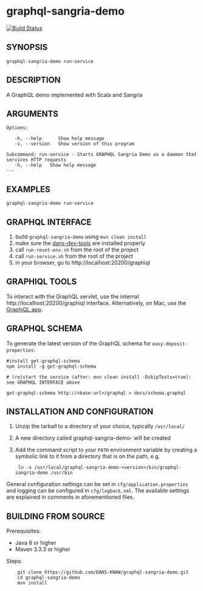 graphql-sangria-demo
===========
[![Build Status](https://travis-ci.org/DANS-KNAW/graphql-sangria-demo.png?branch=master)](https://travis-ci.org/DANS-KNAW/graphql-sangria-demo)

SYNOPSIS
--------

    graphql-sangria-demo run-service


DESCRIPTION
-----------

A GraphQL demo implemented with Scala and Sangria


ARGUMENTS
---------

    Options:

       -h, --help      Show help message
       -v, --version   Show version of this program

    Subcommand: run-service - Starts GRAPHQL Sangria Demo as a daemon that services HTTP requests
       -h, --help   Show help message
    ---

EXAMPLES
--------

    graphql-sangria-demo run-service


GRAPHQL INTERFACE
-----------------

1. build `graphql-sangria-demo` using `mvn clean install`
2. make sure the [dans-dev-tools](https://github.com/DANS-KNAW/dans-dev-tools) are installed properly
3. call `run-reset-env.sh` from the root of the project
4. call `run-service.sh` from the root of the project
5. in your browser, go to http://localhost:20200/graphiql


GRAPHIQL TOOLS
--------------
To interact with the GraphQL servlet, use the internal http://localhost:20200/graphiql interface.
Alternatively, on Mac, use the [GraphiQL.app](https://github.com/skevy/graphiql-app).


GRAPHQL SCHEMA
--------------

To generate the latest version of the GraphQL schema for `easy-deposit-properties`:

    #install get-graphql-schema
    npm install -g get-graphql-schema
    
    # (re)start the service (after: mvn clean install -DskipTests=true): see GRAPHQL INTERFACE above
    
    get-graphql-schema http://<base-url>/graphql > docs/schema.graphql


INSTALLATION AND CONFIGURATION
------------------------------


1. Unzip the tarball to a directory of your choice, typically `/usr/local/`
2. A new directory called graphql-sangria-demo-<version> will be created
3. Add the command script to your `PATH` environment variable by creating a symbolic link to it from a directory that is
   on the path, e.g. 
   
        ln -s /usr/local/graphql-sangria-demo-<version>/bin/graphql-sangria-demo /usr/bin



General configuration settings can be set in `cfg/application.properties` and logging can be configured
in `cfg/logback.xml`. The available settings are explained in comments in aforementioned files.


BUILDING FROM SOURCE
--------------------

Prerequisites:

* Java 8 or higher
* Maven 3.3.3 or higher

Steps:

        git clone https://github.com/DANS-KNAW/graphql-sangria-demo.git
        cd graphql-sangria-demo
        mvn install
